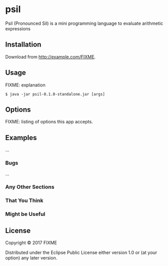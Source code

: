 # psil

Psil (Pronounced Sil) is a mini programming language to evaluate arithmetic expressions

## Installation

Download from http://example.com/FIXME.

## Usage

FIXME: explanation

    $ java -jar psil-0.1.0-standalone.jar [args]

## Options

FIXME: listing of options this app accepts.

## Examples

...

### Bugs

...

### Any Other Sections
### That You Think
### Might be Useful

## License

Copyright © 2017 FIXME

Distributed under the Eclipse Public License either version 1.0 or (at
your option) any later version.

